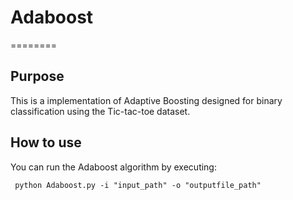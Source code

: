 # Adaboost

========

## Purpose
This is a implementation of Adaptive Boosting designed for binary classification using the Tic-tac-toe dataset.

## How to use
You can run the Adaboost algorithm by executing:

```
 python Adaboost.py -i "input_path" -o "outputfile_path"
```
